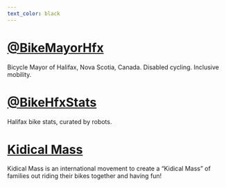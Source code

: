 ```yaml
---
text_color: black
---
```


# [@BikeMayorHfx](https://twitter.com/BikeMayorHfx)

Bicycle Mayor of Halifax, Nova Scotia, Canada. Disabled cycling. Inclusive mobility.

# [@BikeHfxStats](https://twitter.com/BikeHfxStats)

Halifax bike stats, curated by robots.

# [Kidical Mass](https://cyclehalifax.ca/kidical-mass-rides/)

Kidical Mass is an international movement to create a “Kidical Mass” of families out riding their bikes together and having fun!
